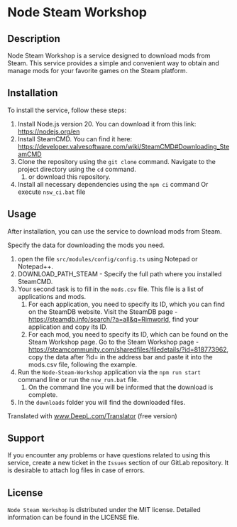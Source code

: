 # Node Steam Workshop

## Description

Node Steam Workshop is a service designed to download mods from Steam. This service provides a simple and convenient way to obtain and manage mods for your favorite games on the Steam platform.

## Installation

To install the service, follow these steps:
1. Install Node.js version 20. You can download it from this link: https://nodejs.org/en
2. Install SteamCMD. You can find it here: https://developer.valvesoftware.com/wiki/SteamCMD#Downloading_SteamCMD
3. Clone the repository using the `git clone` command. Navigate to the project directory using the `cd` command.
   1. or download this repository.
4. Install all necessary dependencies using the `npm ci` command Or execute `nsw_ci.bat` file

## Usage

After installation, you can use the service to download mods from Steam.

Specify the data for downloading the mods you need.
1. open the file `src/modules/config/config.ts` using Notepad or Notepad++.
  1. DOWNLOAD_PATH_STEAM - Specify the full path where you installed SteamCMD.
2. Your second task is to fill in the `mods.csv` file. This file is a list of applications and mods.
    1. For each application, you need to specify its ID, which you can find on the SteamDB website. Visit the SteamDB page - https://steamdb.info/search/?a=all&q=Rimworld, find your application and copy its ID.
    2. For each mod, you need to specify its ID, which can be found on the Steam Workshop page. Go to the Steam Workshop page - https://steamcommunity.com/sharedfiles/filedetails/?id=818773962, copy the data after ?id= in the address bar and paste it into the mods.csv file, following the example.
3. Run the `Node-Steam-Workshop` application via the `npm run start` command line or run the `nsw_run.bat` file.
   1.  On the command line you will be informed that the download is complete. 
4. In the `downloads` folder you will find the downloaded files.

Translated with www.DeepL.com/Translator (free version)

## Support

If you encounter any problems or have questions related to using this service, create a new ticket in the `Issues` section of our GitLab repository.
It is desirable to attach log files in case of errors.

## License

`Node Steam Workshop` is distributed under the MIT license. Detailed information can be found in the LICENSE file.